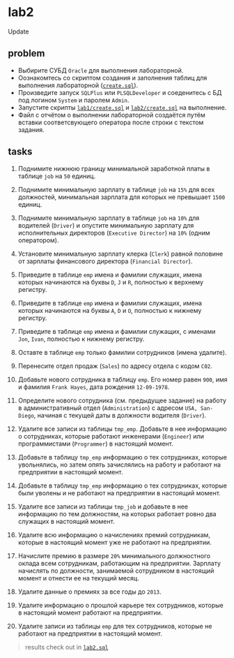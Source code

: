 # lab2
Update

## problem
* Выбирите СУБД `Oracle` для выполнения лабораторной. 
* Оознакомтесь со скриптом создания и заполнения таблиц для выполнения лабораторной ([`create.sql`](https://github.com/Drapegnik/bsu/blob/master/dms/lab2/create.sql)).
* Произведите запуск `SQLPlus` или `PLSQLDeveloper` и соеденитесь с БД под логином `System` и паролем `Admin`.
* Запустите скрипты [`lab1/create.sql`]((https://github.com/Drapegnik/bsu/blob/master/dms/lab1/create.sql)) и [`lab2/create.sql`]((https://github.com/Drapegnik/bsu/blob/master/dms/lab2/create.sql)) на выполнение.
* Файл с отчётом о выполнении лабораторной создаётся путём вставки соответсвующего оператора после строки с текстом задания.

## tasks
1. Поднимите нижнюю границу минимальной заработной платы в таблице `job` на `50` единиц.

2. Поднимите минимальную зарплату в таблице `job` на `15%` для всех должностей, минимальная зарплата для которых не превышает `1500` единиц.

3. Поднимите минимальную зарплату в таблице `job` на `10%` для водителей (`Driver`) и опустите минимальную зарплату для исполнительных директоров (`Executive Director`) на `10%` (одним оператором).

4. Установите минимальную зарплату клерка (`Clerk`) равной половине от зарплаты финансового директора (`Financial Director`).

5. Приведите в таблице `emp` имена и фамилии служащих, имена которых начинаются на буквы `D`, `J` и `R`, полностью к верхнему регистру.

6. Приведите в таблице `emp` имена и фамилии служащих, имена которых начинаются на буквы `A`, `D` и `O`, полностью к нижнему регистру.

7. Приведите в таблице `emp` имена и фамилии служащих, с именами `Jon`, `Ivan`, полностью к нижнему регистру.

8. Оставте в таблице `emp` только фамилии сотрудников (имена удалите).

9. Перенесите отдел продаж (`Sales`) по адресу отдела с кодом `C02`.

10. Добавьте нового сотрудника в таблицу `emp`. Его номер равен `900`, имя и фамилия `Frank Hayes`, дата рождения `12-09-1978`.

11. Определите нового сотрудника (см. предыдущее задание) на работу в административный отдел (`Administration`) с адресом `USA, San-Diego`, начиная с текущей даты в должности водителя (`Driver`).

12. Удалите все записи из таблицы `tmp_emp`. Добавьте в нее информацию о сотрудниках, которые работают инженерами (`Engineer`) или программистами (`Programmer`) в настоящий момент.

13. Добавьте в таблицу `tmp_emp` информацию о тех сотрудниках, которые увольнялись, но затем опять зачислялись на работу и работают на предприятии в настоящий момент.

14. Добавьте в таблицу `tmp_emp` информацию о тех сотрудниках, которые были уволены и не работают на предприятии в настоящий момент.

15. Удалите все записи из таблицы `tmp_job` и добавьте в нее информацию по тем должностям, на которых работает ровно два служащих в настоящий момент.

16. Удалите всю информацию о начислениях премий сотрудникам, которые в настоящий момент уже не работают на предприятии.

17. Начислите премию в размере `20%` минимального должностного оклада всем сотрудникам, работающим на предприятии. Зарплату начислять по должности, занимаемой сотрудником в настоящий момент и отнести ее на текущий месяц.

18. Удалите данные о премиях за все годы до `2013`.

19. Удалите информацию о прошлой карьере тех сотрудников, которые в настоящий момент работают на предприятии.

20. Удалите записи из таблицы `emp` для тех сотрудников, которые не работают на предприятии в настоящий момент.

> results check out in [`lab2.sql`](https://github.com/Drapegnik/bsu/blob/master/dms/lab2/lab2.sql)